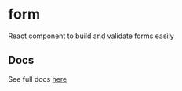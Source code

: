 # form

React component to build and validate forms easily


## Docs

See full docs [here](https://diegofrayo-docs.netlify.com/form)

